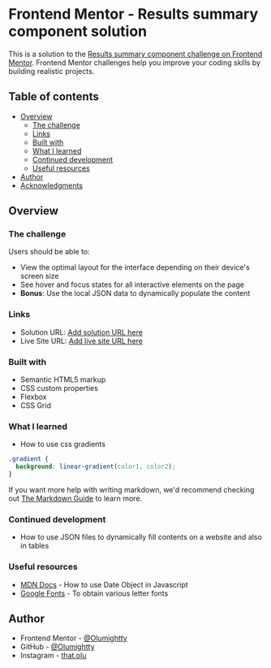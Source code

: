 # Frontend Mentor - Results summary component solution

This is a solution to the [Results summary component challenge on Frontend Mentor](https://www.frontendmentor.io/challenges/results-summary-component-CE_K6s0maV). Frontend Mentor challenges help you improve your coding skills by building realistic projects. 

## Table of contents

- [Overview](#overview)
  - [The challenge](#the-challenge)
  - [Links](#links)
  - [Built with](#built-with)
  - [What I learned](#what-i-learned)
  - [Continued development](#continued-development)
  - [Useful resources](#useful-resources)
- [Author](#author)
- [Acknowledgments](#acknowledgments)


## Overview

### The challenge

Users should be able to:

- View the optimal layout for the interface depending on their device's screen size
- See hover and focus states for all interactive elements on the page
- **Bonus**: Use the local JSON data to dynamically populate the content


### Links

- Solution URL: [Add solution URL here](https://your-solution-url.com)
- Live Site URL: [Add live site URL here](https://your-live-site-url.com)


### Built with

- Semantic HTML5 markup
- CSS custom properties
- Flexbox
- CSS Grid

### What I learned
- How to use css gradients

```css
.gradient {
  background: linear-gradient(color1, color2);
}
```


If you want more help with writing markdown, we'd recommend checking out [The Markdown Guide](https://www.markdownguide.org/) to learn more.



### Continued development

- How to use JSON files to dynamically fill contents on a website and also in tables

### Useful resources

- [MDN Docs](https://developer.mozilla.org/en-US/docs/Web/JavaScript/Reference/Global_Objects/Date/) - How to use Date Object in Javascript
- [Google Fonts](https://fonts.google.com/) - To obtain various letter fonts


## Author

- Frontend Mentor - [@Olumightty](https://www.frontendmentor.io/profile/Olumightty)
- GitHub - [@Olumightty](https://github.com/Olumightty)
- Instagram - [that.olu](https://www.instagram.com/that.olu/)
